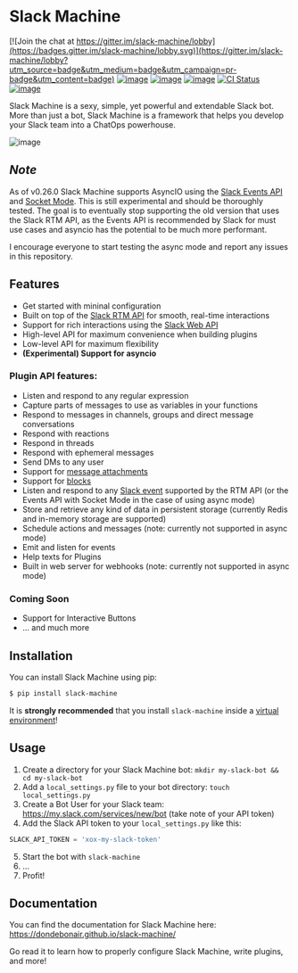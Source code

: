 # Slack Machine

[![Join the chat at https://gitter.im/slack-machine/lobby](https://badges.gitter.im/slack-machine/lobby.svg)](https://gitter.im/slack-machine/lobby?utm_source=badge&utm_medium=badge&utm_campaign=pr-badge&utm_content=badge)
[![image](https://img.shields.io/pypi/v/slack-machine.svg)](https://pypi.python.org/pypi/slack-machine)
[![image](https://img.shields.io/pypi/l/slack-machine.svg)](https://pypi.python.org/pypi/slack-machine)
[![image](https://img.shields.io/pypi/pyversions/slack-machine.svg)](https://pypi.python.org/pypi/slack-machine)
[![CI Status](https://github.com/DonDebonair/slack-machine/actions/workflows/ci.yml/badge.svg)](https://github.com/DandyDev/slack-machine/actions/workflows/ci.yml)
[![image](https://codecov.io/gh/DandyDev/slack-machine/branch/main/graph/badge.svg)](https://codecov.io/gh/DandyDev/slack-machine)

Slack Machine is a sexy, simple, yet powerful and extendable Slack bot.
More than just a bot, Slack Machine is a framework that helps you
develop your Slack team into a ChatOps powerhouse.

![image](extra/logo.png)

## *Note*

As of v0.26.0 Slack Machine supports AsyncIO using the
[Slack Events API](https://api.slack.com/apis/connections/events-api) and
[Socket Mode](https://api.slack.com/apis/connections/socket). This is still experimental and should be thoroughly
tested. The goal is to eventually stop supporting the old version that uses the Slack RTM API, as the Events API is
recommended by Slack for must use cases and asyncio has the potential to be much more performant.

I encourage everyone to start testing the async mode and report any issues in this repository.

## Features

- Get started with mininal configuration
- Built on top of the [Slack RTM API](https://api.slack.com/rtm) for smooth, real-time
  interactions
- Support for rich interactions using the [Slack Web API](https://api.slack.com/web)
- High-level API for maximum convenience when building plugins
- Low-level API for maximum flexibility
- **(Experimental) Support for asyncio**

### Plugin API features:

- Listen and respond to any regular expression
- Capture parts of messages to use as variables in your functions
- Respond to messages in channels, groups and direct message conversations
- Respond with reactions
- Respond in threads
- Respond with ephemeral messages
- Send DMs to any user
- Support for [message attachments](https://api.slack.com/docs/message-attachments)
- Support for [blocks](https://api.slack.com/reference/block-kit/blocks)
- Listen and respond to any [Slack event](https://api.slack.com/events) supported by the RTM API (or the Events API
  with Socket Mode in the case of using async mode)
- Store and retrieve any kind of data in persistent storage (currently Redis and in-memory storage are supported)
- Schedule actions and messages (note: currently not supported in async mode)
- Emit and listen for events
- Help texts for Plugins
- Built in web server for webhooks (note: currently not supported in async mode)

### Coming Soon

- Support for Interactive Buttons
- ... and much more

## Installation

You can install Slack Machine using pip:

``` bash
$ pip install slack-machine
```

It is **strongly recommended** that you install `slack-machine` inside a
[virtual environment](https://docs.python.org/3/tutorial/venv.html)!

## Usage

1. Create a directory for your Slack Machine bot:
   `mkdir my-slack-bot && cd my-slack-bot`
2. Add a `local_settings.py` file to your bot directory:
   `touch local_settings.py`
3. Create a Bot User for your Slack team:
   https://my.slack.com/services/new/bot (take note of your API
   token)
4. Add the Slack API token to your `local_settings.py` like this:

``` python
SLACK_API_TOKEN = 'xox-my-slack-token'
```

5. Start the bot with `slack-machine`
6. ...
7. Profit!

## Documentation

You can find the documentation for Slack Machine here: https://dondebonair.github.io/slack-machine/

Go read it to learn how to properly configure Slack Machine, write plugins, and more!

